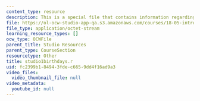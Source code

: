 ```yaml
---
content_type: resource
description: This is a special file that contains information regarding studio 1 birthdays.
file: https://ol-ocw-studio-app-qa.s3.amazonaws.com/courses/18-05-introduction-to-probability-and-statistics-spring-2014/fc2399b184943fdec6659dd4f16ad9a3_studio1birthdays.r
file_type: application/octet-stream
learning_resource_types: []
ocw_type: OCWFile
parent_title: Studio Resources
parent_type: CourseSection
resourcetype: Other
title: studio1birthdays.r
uid: fc2399b1-8494-3fde-c665-9dd4f16ad9a3
video_files:
  video_thumbnail_file: null
video_metadata:
  youtube_id: null
---
```


